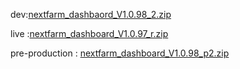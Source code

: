 dev:[nextfarm_dashbaord_V1.0.98_2.zip](https://github.com/user-attachments/files/18582790/nextfarm_dashbaord_V1.0.98_2.zip)



live :[nextfarm_dashboard_V1.0.97_r.zip](https://github.com/user-attachments/files/18558802/nextfarm_dashboard_V1.0.97_r.zip)




pre-production : [nextfarm_dashboard_V1.0.98_p2.zip](https://github.com/user-attachments/files/18583129/nextfarm_dashboard_V1.0.98_p2.zip)
